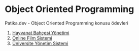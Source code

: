 # Object Oriented Programming
Patika.dev - Object Oriented Programming konusu ödevleri




1. [Hayvanat Bahçesi Yönetimi](https://github.com/semkrblt/objectOrientedProgramming/blob/main/hayvanatBahcesiYonetimi.png)
2. [Online Film Sistemi](https://github.com/semkrblt/objectOrientedProgramming/blob/main/onlineFilmSistemi.png)
3. [Üniversite Yönetim Sistemi](https://github.com/semkrblt/objectOrientedProgramming/blob/main/universiteYonetimSistemi.png)
